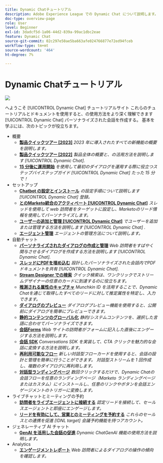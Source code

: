 ```yaml
---
title: Dynamic Chatチュートリアル
description: Adobe Experience League での Dynamic Chat について説明します。これらのチュートリアルとドキュメントを使用すると、Dynamic Chat を使用してパーソナライズされた会話を作成する方法をよく理解できます。
doc-type: overview-page
role: User
level: Beginner
exl-id: 3dadcf5d-1a06-44d2-839a-99ac1dbc2eae
feature: Dynamic Chat
source-git-commit: 02c297e50ae5ba663afe024766877e72ed94fceb
workflow-type: tm+mt
source-wordcount: '464'
ht-degree: 7%

---
```


# Dynamic Chatチュートリアル

![](assets/dynamic-chat-header.png)

へようこそ [!UICONTROL Dynamic Chat]  チュートリアルサイト これらのチュートリアルとドキュメントを使用すると、の使用方法をより深く理解できます [!UICONTROL Dynamic Chat]  パーソナライズされた会話を作成する。 基本を学ぶには、次のトピックが役立ちます。

* 概要
   * **[製品クイックツアー [2023]](product-tour.md)**
     *2023 年に導入されたすべての新機能の概要を説明します。*
   * **[製品クイックツアー [2022]](product-tour.md)**
     *製品全体の概要と、の活用方法を説明します [!UICONTROL Dynamic Chat].*
   * **[15 分後に運用開始](go-live-in-15-minutes.md)**
     *を使用して最初のダイアログを運用する際に役立つステップバイステップガイド [!UICONTROL Dynamic Chat]  たった 15 分で！*
* セットアップ
   * **[Chatbot の設定とインストール](setup.md)**
     *の設定手順について説明します [!UICONTROL Dynamic Chat]  登録。*
   * **[とのMarketo統合のアクティベート [!UICONTROL Dynamic Chat]](marketo-integration.md)**
     *スレッドを使用して web 訪問者をターゲットに設定し、Marketoのリード情報を使用してパーソナライズします。*
   * **[ユーザーの追加と管理 [!UICONTROL Dynamic Chat]](user-management.md)**
     *でユーザーを追加または管理する方法を説明します [!UICONTROL Dynamic Chat] .*
   * **[エージェント管理](agent-management.md)**
     *エージェントの管理方法について説明します。*
* 自動チャット
   * **[パーソナライズされたダイアログの作成と管理](dialogue-management.md)**
     *Web 訪問者をすばやく関与させるダイアログを作成する方法を説明します [!UICONTROL Dynamic Chat].*
   * **[スレッドにPDFを埋め込む](document-cloud-integration.md)**
     *設計したパーソナライズされた会話内でPDFドキュメントを共有 [!UICONTROL Dynamic Chat].*
   * **[Stream Designer での検索](search-in-stream-designer.md)**
     *クイック検索は、ワンクリックでストリームデザイナーの任意のカードに到達するのに役立ちます。*
   * **[推測される属性のキャプチャ](capture-inferred-attributes.md)**
     *Munchkin ID を活用することで、Dynamic Chatを通じて取得したすべてのリードに対して推定属性を特定し、入力できます。*
   * **[ダイアログのプレビュー](dialogue-preview.md)**
     *ダイアログプレビュー機能を使用すると、公開前にダイアログを簡単にプレビューできます。*
   * **[静的コンテンツのグローバル化](globalization-of-static-content.md)**
     *静的/システムコンテンツを、選択した言語に合わせてパーソナライズできます。*
   * **[会話Forms](conversational-forms.md)**
     *Web サイトの訪問者がフォームに記入した直後にエンゲージする方法を説明します。*
   * **[会話 SDK](conversations-sdk.md)**
     *Conversations SDK を実装して、CTA クリックを魅力的な会話に変換する方法を説明します。*
   * **[再利用可能なフロー](reusable-flows.md)**
     *新しい対話型フローカードを使用すると、会話の設計と管理を簡単に行うことができます。 対話型ストリームを 1 回作成し、複数のダイアログに再利用します。*
   * **[対話型ランディングページ](conversational-landing-pages.md)**
     *数回クリックするだけで、Dynamic Chatの会話フローを任意のランディングページ（Marketo ランディングページまたはカスタム）にインストールし、任意のリンクやボタンを会話エンゲージメントのトリガーに変換します。*
* ライブチャットとミーティングの予約
   * **[訪問者をライブエージェントに接続する](connect-visitors-to-live-agents.md)**
     *認定リードを接続して、セールスエージェントと即座にエンゲージします。*
   * **[リードを有効にして、営業とのミーティングを予約する](meeting-booking.md)**
     *これらのセールスとの連携を促進 [!DNL target] 会議予約機能を持つアカウント。*
* ジェネレーティブ AI チャット
   * **[GenAI を活用した会話の促進](gen-ai-features.md)**
     *Dynamic ChatGenAI 機能の使用方法を説明します。*
* Analytics
   * **[エンゲージメントレポート](engagement-report.md)**
     *Web 訪問者によるダイアログの操作の傾向を確認します。*

